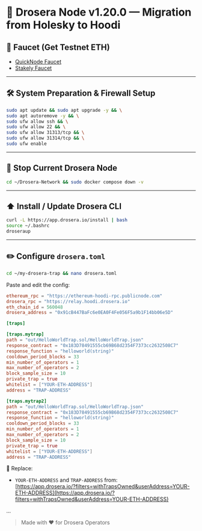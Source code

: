 
# 🌿 Drosera Node v1.20.0 — Migration from Holesky to Hoodi

## 🚰 Faucet (Get Testnet ETH)
- [QuickNode Faucet](https://faucet.quicknode.com/ethereum/hoodi)
- [Stakely Faucet](https://stakely.io/faucet/ethereum-hoodi-testnet-eth)

---

## 🛠️ System Preparation & Firewall Setup

```bash
sudo apt update && sudo apt upgrade -y && \
sudo apt autoremove -y && \
sudo ufw allow ssh && \
sudo ufw allow 22 && \
sudo ufw allow 31313/tcp && \
sudo ufw allow 31314/tcp && \
sudo ufw enable
```

---

## 🛑 Stop Current Drosera Node

```bash
cd ~/Drosera-Network && sudo docker compose down -v
```

---

## ⬆️ Install / Update Drosera CLI

```bash
curl -L https://app.drosera.io/install | bash
source ~/.bashrc
droseraup
```

---

## ✏️ Configure `drosera.toml`

```bash
cd ~/my-drosera-trap && nano drosera.toml
```

Paste and edit the config:

```toml
ethereum_rpc = "https://ethereum-hoodi-rpc.publicnode.com"
drosera_rpc = "https://relay.hoodi.drosera.io"
eth_chain_id = 560048
drosera_address = "0x91cB447BaFc6e0EA0F4Fe056F5a9b1F14bb06e5D"

[traps]

[traps.mytrap]
path = "out/HelloWorldTrap.sol/HelloWorldTrap.json"
response_contract = "0x183D78491555cb69B68d2354F7373cc2632508C7"
response_function = "helloworld(string)"
cooldown_period_blocks = 33
min_number_of_operators = 1
max_number_of_operators = 2
block_sample_size = 10
private_trap = true
whitelist = ["YOUR-ETH-ADDRESS"]
address = "TRAP-ADDRESS"

[traps.mytrap2]
path = "out/HelloWorldTrap.sol/HelloWorldTrap.json"
response_contract = "0x183D78491555cb69B68d2354F7373cc2632508C7"
response_function = "helloworld(string)"
cooldown_period_blocks = 33
min_number_of_operators = 1
max_number_of_operators = 2
block_sample_size = 10
private_trap = true
whitelist = ["YOUR-ETH-ADDRESS"]
address = "TRAP-ADDRESS"
```

🔗 Replace:
- `YOUR-ETH-ADDRESS` and `TRAP-ADDRESS` from:  
  [https://app.drosera.io/?filters=withTrapsOwned&userAddress=YOUR-ETH-ADDRESS](https://app.drosera.io/?filters=withTrapsOwned&userAddress=YOUR-ETH-ADDRESS)

...

> Made with ❤️ for Drosera Operators
